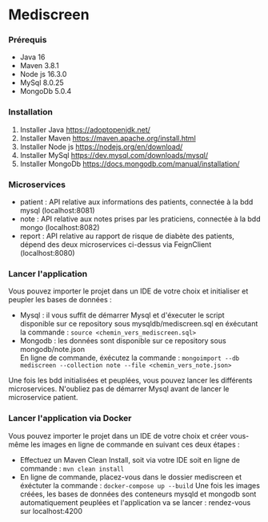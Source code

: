 # Mediscreen

### Prérequis
- Java 16
- Maven 3.8.1
- Node js 16.3.0
- MySql 8.0.25
- MongoDb 5.0.4

### Installation
1. Installer Java https://adoptopenjdk.net/
2. Installer Maven https://maven.apache.org/install.html
3. Installer Node js https://nodejs.org/en/download/
4. Installer MySql https://dev.mysql.com/downloads/mysql/
5. Installer MongoDb https://docs.mongodb.com/manual/installation/  

### Microservices
- patient : API relative aux informations des patients, 
connectée à la bdd mysql (localhost:8081)
- note : API relative aux notes prises par les praticiens, 
connectée à la bdd mongo (localhost:8082)
- report : API relative au rapport de risque de diabète des patients, 
dépend des deux microservices ci-dessus via FeignClient (localhost:8080)

### Lancer l'application 
Vous pouvez importer le projet dans un IDE de votre choix et 
initialiser et peupler les bases de données :
- Mysql : il vous suffit de démarrer Mysql et d'éxecuter le script
  disponible sur ce repository sous mysqldb/mediscreen.sql en éxécutant la commande :
```source <chemin_vers_mediscreen.sql>```
- Mongodb : les données sont disponible sur ce repository sous mongodb/note.json  
  En ligne de commande, éxécutez la commande :
  ```mongoimport --db mediscreen --collection note --file <chemin_vers_note.json>```

Une fois les bdd initialisées et peuplées,
vous pouvez lancer les différents microservices.
N'oubliez pas de démarrer Mysql avant de lancer le microservice patient.
 
### Lancer l'application via Docker
Vous pouvez importer le projet dans un IDE de votre choix et créer 
vous-même les images en ligne de commande en suivant ces deux étapes :
- Effectuez un Maven Clean Install, soit via votre IDE soit en ligne de commande : 
```mvn clean install```
- En ligne de commande, placez-vous dans le dossier mediscreen et éxéctuter la commande : 
```docker-compose up --build```
Une fois les images créées, les bases de données des conteneurs
mysqld et mongodb sont automatiquement peuplées et l'application
va se lancer : rendez-vous sur localhost:4200
